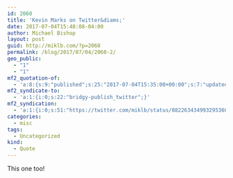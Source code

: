 ```yaml
---
id: 2060
title: 'Kevin Marks on Twitter&diams;'
date: 2017-07-04T15:48:08-04:00
author: Michael Bishop
layout: post
guid: http://miklb.com/?p=2060
permalink: /blog/2017/07/04/2060-2/
geo_public:
  - "1"
  - "1"
mf2_quotation-of:
  - 'a:8:{s:9:"published";s:25:"2017-07-04T15:35:00+00:00";s:7:"updated";s:25:"2017-07-04T15:35:00+00:00";s:7:"summary";s:70:"this lets me post on this site and have it show up on mine and twitter";s:4:"name";s:22:"Kevin Marks on Twitter";s:8:"category";a:1:{i:0;s:0:"";}s:11:"publication";s:7:"Twitter";s:6:"author";a:3:{s:4:"name";s:11:"Kevin Marks";s:3:"url";s:30:"https://twitter.com/kevinmarks";s:5:"photo";s:75:"https://pbs.twimg.com/profile_images/826300294136868864/bB22s4pc_bigger.jpg";}s:3:"url";s:56:"https://twitter.com/kevinmarks/status/882261468661465088";}'
mf2_syndicate-to:
  - 'a:1:{i:0;s:22:"bridgy-publish_twitter";}'
mf2_syndication:
  - 'a:1:{i:0;s:51:"https://twitter.com/miklb/status/882263434993295360";}'
categories:
  - misc
tags:
  - Uncategorized
kind:
  - Quote
---
```

This one too!
